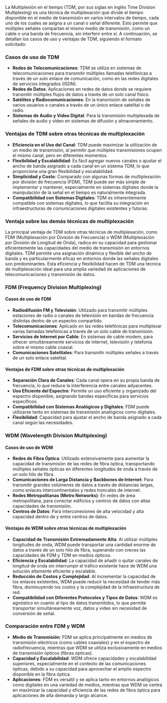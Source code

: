 La Multiplexión en el tiempo (TDM, por sus siglas en inglés Time Division Multiplexing) es una técnica de multiplexación que divide el tiempo disponible en el medio de transmisión en varios intervalos de tiempo, cada uno de los cuales se asigna a un canal o señal diferente. Esto permite que múltiples señales compartan el mismo medio de transmisión, como un cable o una banda de frecuencia, sin interferir entre sí. A continuación, se detallan los casos de uso y ventajas de TDM, siguiendo el formato solicitado:
### Casos de uso de TDM
- **Redes de Telecomunicaciones**: TDM se utiliza en sistemas de telecomunicaciones para transmitir múltiples llamadas telefónicas a través de un solo enlace de comunicación, como en las redes digitales de servicios integrados (ISDN).
- **Redes de Datos**: Aplicaciones en redes de datos donde se requiere transmitir múltiples flujos de datos a través de un solo canal físico.
- **Satélites y Radiocomunicaciones**: En la transmisión de señales de varios usuarios o canales a través de un único enlace satelital o de radio.
- **Sistemas de Audio y Vídeo Digital**: Para la transmisión multiplexada de señales de audio y vídeo en sistemas de difusión y almacenamiento.
### Ventajas de TDM sobre otras técnicas de multiplexación
- **Eficiencia en el Uso del Canal**: TDM puede maximizar la utilización de un medio de transmisión, al permitir que múltiples transmisiones ocupen el mismo canal, pero en diferentes momentos.
- **Flexibilidad y Escalabilidad**: Es fácil agregar nuevos canales o ajustar el ancho de banda asignado a cada canal en un sistema TDM, lo que proporciona una gran flexibilidad y escalabilidad.
- **Simplicidad y Costo**: Comparado con algunas formas de multiplexación por división de frecuencia (FDM), TDM puede ser más simple de implementar y mantener, especialmente en sistemas digitales donde la manipulación de la señal en el tiempo es naturalmente integrada.
- **Compatibilidad con Sistemas Digitales**: TDM es inherentemente compatible con sistemas digitales, lo que facilita su integración en infraestructuras de comunicaciones digitales existentes y futuras.
### Ventaja sobre las demás técnicas de multiplexación
La principal ventaja de TDM sobre otras técnicas de multiplexación, como FDM (Multiplexación por División de Frecuencia) o WDM (Multiplexación por División de Longitud de Onda), radica en su capacidad para gestionar eficientemente las capacidades del medio de transmisión en entornos digitales. TDM permite una asignación dinámica y flexible del ancho de banda y es particularmente eficaz en entornos donde las señales digitales son predominantes. Esta eficiencia y flexibilidad hacen de TDM una técnica de multiplexación ideal para una amplia variedad de aplicaciones de telecomunicaciones y transmisión de datos.
### FDM (Frequency Division Multiplexing)
#### Casos de uso de FDM
- **Radiodifusión FM y Televisión**: Utilizado para transmitir múltiples estaciones de radio o canales de televisión en bandas de frecuencia distintas dentro de un espectro compartido.
- **Telecomunicaciones**: Aplicado en las redes telefónicas para multiplexar varias llamadas telefónicas a través de un solo cable de transmisión.
- **Servicios de Internet por Cable**: En sistemas de cable modem, para ofrecer simultáneamente servicios de internet, televisión y telefonía sobre el mismo cable coaxial.
- **Comunicaciones Satelitales**: Para transmitir múltiples señales a través de un solo enlace satelital.
#### Ventajas de FDM sobre otras técnicas de multiplexación
- **Separación Clara de Canales**: Cada canal opera en su propia banda de frecuencia, lo que reduce la interferencia entre canales adyacentes.
- **Uso Eficiente del Espectro**: Permite un uso eficiente y organizado del espectro disponible, asignando bandas específicas para servicios específicos.
- **Compatibilidad con Sistemas Analógicos y Digitales**: FDM puede utilizarse tanto en sistemas de transmisión analógicos como digitales.
- **Flexibilidad**: Capacidad para ajustar el ancho de banda asignado a cada canal según las necesidades.
### WDM (Wavelength Division Multiplexing)
#### Casos de uso de WDM
- **Redes de Fibra Óptica**: Utilizado extensivamente para aumentar la capacidad de transmisión de las redes de fibra óptica, transportando múltiples señales ópticas en diferentes longitudes de onda a través de un solo hilo de fibra.
- **Comunicaciones de Larga Distancia y Backbones de Internet**: Para transmitir grandes volúmenes de datos a través de distancias largas, como enlaces intercontinentales y redes troncales de internet.
- **Redes Metropolitanas (Metro Networks)**: En redes de área metropolitana, para conectar edificios y centros de datos con altas capacidades de transmisión.
- **Centros de Datos**: Para interconexiones de alta velocidad y alta capacidad dentro de y entre centros de datos.
#### Ventajas de WDM sobre otras técnicas de multiplexación
- **Capacidad de Transmisión Extremadamente Alta**: Al utilizar múltiples longitudes de onda, WDM puede transportar una cantidad enorme de datos a través de un solo hilo de fibra, superando con creces las capacidades de FDM y TDM en medios ópticos.
- **Eficiencia y Escalabilidad**: La capacidad de añadir o quitar canales de longitud de onda sin interrumpir el tráfico existente hace de WDM una solución altamente eficiente y escalable.
- **Reducción de Costos y Complejidad**: Al incrementar la capacidad de los enlaces existentes, WDM puede reducir la necesidad de tender más fibra, disminuyendo los costos y la complejidad de la infraestructura de red.
- **Compatibilidad con Diferentes Protocolos y Tipos de Datos**: WDM es agnóstico en cuanto al tipo de datos transmitidos, lo que permite transportar simultáneamente voz, datos y video sin necesidad de conversión de señal.
### Comparación entre FDM y WDM
- **Medio de Transmisión**: FDM se aplica principalmente en medios de transmisión eléctricos (como cables coaxiales) y en el espectro de radiofrecuencia, mientras que WDM se utiliza exclusivamente en medios de transmisión ópticos (fibras ópticas).
- **Capacidad y Escalabilidad**: WDM ofrece capacidades y escalabilidad superiores, especialmente en el contexto de las comunicaciones ópticas, debido a su capacidad para aprovechar el amplio espectro disponible en la fibra óptica.
- **Aplicaciones**: FDM es versátil y se aplica tanto en entornos analógicos como digitales en una variedad de medios, mientras que WDM se centra en maximizar la capacidad y eficiencia de las redes de fibra óptica para aplicaciones de alta demanda y largo alcance.